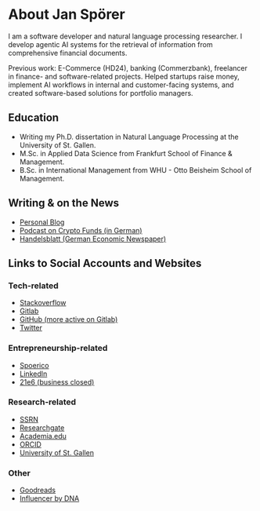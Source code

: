 # About Jan Spörer

I am a software developer and natural language processing researcher. I develop agentic AI systems for the retrieval of information from comprehensive financial documents.

Previous work: E-Commerce (HD24), banking (Commerzbank), freelancer in finance- and software-related projects. Helped startups raise money, implement AI workflows in internal and customer-facing systems, and created software-based solutions for portfolio managers. 

## Education

- Writing my Ph.D. dissertation in Natural Language Processing at the University of St. Gallen.
- M.Sc. in Applied Data Science from Frankfurt School of Finance & Management.
- B.Sc. in International Management from WHU - Otto Beisheim School of Management.

## Writing & on the News
* [Personal Blog](https://janspoerer.github.io/secondbrain/)
* [Podcast on Crypto Funds (in German)](https://open.spotify.com/episode/0ucfbvFGrU7AGtsLxDCVly?si=0a9761d2fd174942&nd=1)
* [Handelsblatt (German Economic Newspaper)](https://www.handelsblatt.com/finanzen/maerkte/devisen-rohstoffe/bitcoin-und-co-wie-fondsprofis-mit-kryptowaehrungen-experimentieren/27805202.html)
## Links to Social Accounts and Websites
### Tech-related
* [Stackoverflow](https://stackoverflow.com/users/6057510/jan-sp%c3%b6rer)
* [Gitlab](https://gitlab.com/janspoerer1)
* [GitHub (more active on Gitlab)](https://github.com/janspoerer)
* [Twitter](https://twitter.com/JanSpoerer)
### Entrepreneurship-related
* [Spoerico](https://spoerico.com/)
* [LinkedIn](https://www.linkedin.com/in/jan-spoerer/)
* [21e6 (business closed)](https://assets.21e6.io/)
### Research-related
* [SSRN](https://papers.ssrn.com/sol3/cf_dev/AbsByAuth.cfm?per_id=3917972)
* [Researchgate](https://www.researchgate.net/profile/Jan-Spoerer)
* [Academia.edu](https://independent.academia.edu/JSp%C3%B6rer)
* [ORCID](https://orcid.org/0000-0002-9473-5029)
* [University of St. Gallen](https://ics.unisg.ch/chair-ds-nlp-handschuh/)
### Other
* [Goodreads](https://www.goodreads.com/user/show/64425508-jan-sp-rer)
* [Influencer by DNA](https://philippsandner.medium.com/call-for-applications-for-influencer-by-dna-a-6-week-mentoring-program-to-become-influencer-and-11af32faaccc)
